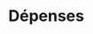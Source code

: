 # Dépenses











































































































































